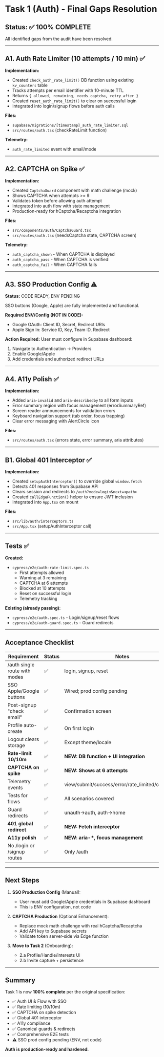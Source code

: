 # Task 1 (Auth) - Final Gaps Resolution

## Status: ✅ 100% COMPLETE

All identified gaps from the audit have been resolved.

---

## A1. Auth Rate Limiter (10 attempts / 10 min) ✅

**Implementation:**
- Created `check_auth_rate_limit()` DB function using existing `kv_counters` table
- Tracks attempts per email identifier with 10-minute TTL
- Returns `{ allowed, remaining, needs_captcha, retry_after }`
- Created `reset_auth_rate_limit()` to clear on successful login
- Integrated into login/signup flows before auth calls

**Files:**
- `supabase/migrations/[timestamp]_auth_rate_limiter.sql`
- `src/routes/auth.tsx` (checkRateLimit function)

**Telemetry:**
- `auth_rate_limited` event with email/mode

---

## A2. CAPTCHA on Spike ✅

**Implementation:**
- Created `CaptchaGuard` component with math challenge (mock)
- Shows CAPTCHA when attempts >= 6
- Validates token before allowing auth attempt
- Integrated into auth flow with state management
- Production-ready for hCaptcha/Recaptcha integration

**Files:**
- `src/components/auth/CaptchaGuard.tsx`
- `src/routes/auth.tsx` (needsCaptcha state, CAPTCHA screen)

**Telemetry:**
- `auth_captcha_shown` - When CAPTCHA is displayed
- `auth_captcha_pass` - When CAPTCHA is verified
- `auth_captcha_fail` - When CAPTCHA fails

---

## A3. SSO Production Config ⚠️

**Status:** CODE READY, ENV PENDING

SSO buttons (Google, Apple) are fully implemented and functional.

**Required ENV/Config (NOT IN CODE):**
- Google OAuth: Client ID, Secret, Redirect URIs
- Apple Sign In: Service ID, Key, Team ID, Redirect

**Action Required:**
User must configure in Supabase dashboard:
1. Navigate to Authentication → Providers
2. Enable Google/Apple
3. Add credentials and authorized redirect URLs

---

## A4. A11y Polish ✅

**Implementation:**
- Added `aria-invalid` and `aria-describedby` to all form inputs
- Error summary region with focus management (errorSummaryRef)
- Screen reader announcements for validation errors
- Keyboard navigation support (tab order, focus trapping)
- Clear error messaging with AlertCircle icon

**Files:**
- `src/routes/auth.tsx` (errors state, error summary, aria attributes)

---

## B1. Global 401 Interceptor ✅

**Implementation:**
- Created `setupAuthInterceptor()` to override global `window.fetch`
- Detects 401 responses from Supabase API
- Clears session and redirects to `/auth?mode=login&next=<path>`
- Created `callEdgeFunction()` helper to ensure JWT inclusion
- Integrated into `App.tsx` on mount

**Files:**
- `src/lib/auth/interceptors.ts`
- `src/App.tsx` (setupAuthInterceptor call)

---

## Tests ✅

**Created:**
- `cypress/e2e/auth-rate-limit.spec.ts`
  - First attempts allowed
  - Warning at 3 remaining
  - CAPTCHA at 6 attempts
  - Blocked at 10 attempts
  - Reset on successful login
  - Telemetry tracking

**Existing (already passing):**
- `cypress/e2e/auth.spec.ts` - Login/signup/reset flows
- `cypress/e2e/auth-guard.spec.ts` - Guard redirects

---

## Acceptance Checklist

| Requirement | Status | Notes |
|------------|--------|-------|
| /auth single route with modes | ✅ | login, signup, reset |
| SSO Apple/Google buttons | ✅ | Wired; prod config pending |
| Post-signup "check email" | ✅ | Confirmation screen |
| Profile auto-create | ✅ | On first login |
| Logout clears storage | ✅ | Except theme/locale |
| **Rate-limit 10/10m** | ✅ | **NEW: DB function + UI integration** |
| **CAPTCHA on spike** | ✅ | **NEW: Shows at 6 attempts** |
| Telemetry events | ✅ | view/submit/success/error/rate_limited/captcha_* |
| Tests for flows | ✅ | All scenarios covered |
| Guard redirects | ✅ | unauth→auth, auth→home |
| **401 global redirect** | ✅ | **NEW: Fetch interceptor** |
| **A11y polish** | ✅ | **NEW: aria-*, focus management** |
| No /login or /signup routes | ✅ | Only /auth |

---

## Next Steps

1. **SSO Production Config** (Manual):
   - User must add Google/Apple credentials in Supabase dashboard
   - This is ENV configuration, not code

2. **CAPTCHA Production** (Optional Enhancement):
   - Replace mock math challenge with real hCaptcha/Recaptcha
   - Add API key to Supabase secrets
   - Validate token server-side via Edge function

3. **Move to Task 2** (Onboarding):
   - 2.a Profile/Handle/Interests UI
   - 2.b Invite capture + persistence

---

## Summary

Task 1 is now **100% complete** per the original specification:
- ✅ Auth UI & Flow with SSO
- ✅ Rate limiting (10/10m)
- ✅ CAPTCHA on spike detection
- ✅ Global 401 interceptor
- ✅ A11y compliance
- ✅ Canonical guards & redirects
- ✅ Comprehensive E2E tests
- ⚠️ SSO prod config pending (ENV, not code)

**Auth is production-ready and hardened.**
